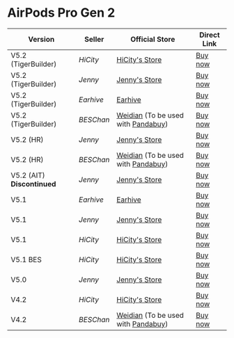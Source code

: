 # AirPods Pro Gen 2

| Version                     | Seller    | Official Store                                                                                      | Direct Link                                 |
|-----------------------------|-----------|-----------------------------------------------------------------------------------------------------|---------------------------------------------|
| V5.2 (TigerBuilder)         | *HiCity*  | [HiCity's Store](https://hicitypods.com)                                                            | [Buy now](https://airreps.link/hcpro2v52tb) |
| V5.2 (TigerBuilder)         | *Jenny*   | [Jenny's Store](https://jenny.airreps.info)                                                         | [Buy now](https://airreps.link/jenny)       |
| V5.2 (TigerBuilder)         | *Earhive* | [Earhive](https://earhive.com)                                                                      | [Buy now](https://airreps.link/ehv52tb)     |
| V5.2 (TigerBuilder)         | *BESChan* | [Weidian](https://airreps.link/beschan) (To be used with [Pandabuy](https://airreps.link/pandabuy)) | [Buy now](https://airreps.link/beschan)     |
| V5.2 (HR)                   | *Jenny*   | [Jenny's Store](https://jenny.airreps.info)                                                         | [Buy now](https://airreps.link/jenny)       |
| V5.2 (HR)                   | *BESChan* | [Weidian](https://airreps.link/beschan) (To be used with [Pandabuy](https://airreps.link/pandabuy)) | [Buy now](https://airreps.link/beschan)     |
| V5.2 (AIT) **Discontinued** | *Jenny*   | [Jenny's Store](https://jenny.airreps.info)                                                         | [Buy now](https://airreps.link/jenny)       |
| V5.1                        | *Earhive* | [Earhive](https://earhive.com)                                                                      | [Buy now](https://airreps.link/ehv51)       |
| V5.1                        | *Jenny*   | [Jenny's Store](https://jenny.airreps.info)                                                         | [Buy now](https://airreps.link/jenny)       |
| V5.1                        | *HiCity*  | [HiCity's Store](https://hicitypods.com)                                                            | [Buy now](https://airreps.link/hcpv51)      |
| V5.1 BES                    | *HiCity*  | [HiCity's Store](https://hicitypods.com)                                                            | [Buy now](https://airreps.link/hcpv51b)     |
| V5.0                        | *Jenny*   | [Jenny's Store](https://jenny.airreps.info)                                                         | [Buy now](https://airreps.link/jenny)       |
| V4.2                        | *HiCity*  | [HiCity's Store](https://hicitypods.com)                                                            | [Buy now](https://airreps.link/hcpv42)      |
| V4.2                        | *BESChan* | [Weidian](https://airreps.link/beschan) (To be used with [Pandabuy](https://airreps.link/pandabuy)) | [Buy now](https://airreps.link/beschan)     |